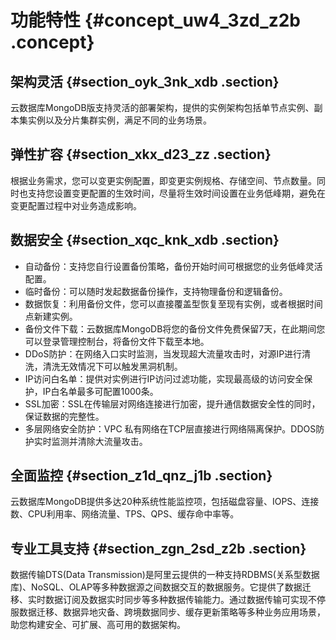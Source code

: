 # 功能特性 {#concept_uw4_3zd_z2b .concept}

## 架构灵活 {#section_oyk_3nk_xdb .section}

云数据库MongoDB版支持灵活的部署架构，提供的实例架构包括单节点实例、副本集实例以及分片集群实例，满足不同的业务场景。

## 弹性扩容 {#section_xkx_d23_zz .section}

根据业务需求，您可以变更实例配置，即变更实例规格、存储空间、节点数量。同时也支持您设置变更配置的生效时间，尽量将生效时间设置在业务低峰期，避免在变更配置过程中对业务造成影响。

## 数据安全 {#section_xqc_knk_xdb .section}

-   自动备份：支持您自行设置备份策略，备份开始时间可根据您的业务低峰灵活配置。
-   临时备份：可以随时发起数据备份操作，支持物理备份和逻辑备份。
-   数据恢复：利用备份文件，您可以直接覆盖型恢复至现有实例，或者根据时间点新建实例。
-   备份文件下载：云数据库MongoDB将您的备份文件免费保留7天，在此期间您可以登录管理控制台，将备份文件下载至本地。
-   DDoS防护：在网络入口实时监测，当发现超大流量攻击时，对源IP进行清洗，清洗无效情况下可以触发黑洞机制。
-   IP访问白名单：提供对实例进行IP访问过滤功能，实现最高级的访问安全保护，IP白名单最多可配置1000条。
-   SSL加密：SSL在传输层对网络连接进行加密，提升通信数据安全性的同时，保证数据的完整性。
-   多层网络安全防护：VPC 私有网络在TCP层直接进行网络隔离保护。DDOS防护实时监测并清除大流量攻击。

## 全面监控 {#section_z1d_qnz_j1b .section}

云数据库MongoDB提供多达20种系统性能监控项，包括磁盘容量、IOPS、连接数、CPU利用率、网络流量、TPS、QPS、缓存命中率等。

## 专业工具支持 {#section_zgn_2sd_z2b .section}

数据传输DTS\(Data Transmission\)是阿里云提供的一种支持RDBMS\(关系型数据库\)、NoSQL、OLAP等多种数据源之间数据交互的数据服务。它提供了数据迁移、实时数据订阅及数据实时同步等多种数据传输能力。通过数据传输可实现不停服数据迁移、数据异地灾备、跨境数据同步、缓存更新策略等多种业务应用场景，助您构建安全、可扩展、高可用的数据架构。

